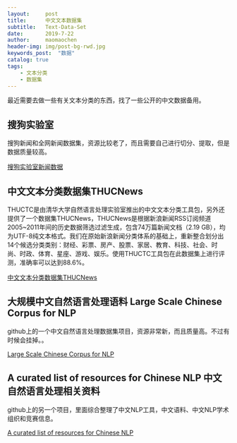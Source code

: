 ```yaml
---
layout:     post
title:      中文文本数据集
subtitle:   Text-Data-Set
date:       2019-7-22
author:     maomaochen
header-img: img/post-bg-rwd.jpg
keywords_post:  "数据"
catalog: true
tags:
    - 文本分类
    - 数据集
---
```


最近需要去做一些有关文本分类的东西，找了一些公开的中文数据备用。

## 搜狗实验室

搜狗新闻和全网新闻数据集，资源比较老了，而且需要自己进行切分、提取，但是数据质量较高。

[搜狗实验室新闻数据](http://download.labs.sogou.com/resource/list_news.php)

##  中文文本分类数据集THUCNews

THUCTC是由清华大学自然语言处理实验室推出的中文文本分类工具包，另外还提供了一个数据集THUCNews，THUCNews是根据新浪新闻RSS订阅频道2005~2011年间的历史数据筛选过滤生成，包含74万篇新闻文档（2.19 GB），均为UTF-8纯文本格式。我们在原始新浪新闻分类体系的基础上，重新整合划分出14个候选分类类别：财经、彩票、房产、股票、家居、教育、科技、社会、时尚、时政、体育、星座、游戏、娱乐。使用THUCTC工具包在此数据集上进行评测，准确率可以达到88.6%。

[中文文本分类数据集THUCNews](http://thuctc.thunlp.org/#%E4%B8%AD%E6%96%87%E6%96%87%E6%9C%AC%E5%88%86%E7%B1%BB%E6%95%B0%E6%8D%AE%E9%9B%86THUCNews)

## 大规模中文自然语言处理语料 Large Scale Chinese Corpus for NLP

github上的一个中文自然语言处理数据集项目，资源非常新，而且质量高。不过有时候会挂掉。。

[Large Scale Chinese Corpus for NLP](https://github.com/brightmart/nlp_chinese_corpus)

## A curated list of resources for Chinese NLP 中文自然语言处理相关资料

github上的另一个项目，里面综合整理了中文NLP工具，中文语料、中文NLP学术组织和竞赛信息。

[A curated list of resources for Chinese NLP](https://github.com/crownpku/Awesome-Chinese-NLP)





<br>